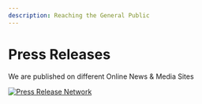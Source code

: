 ```yaml
---
description: Reaching the General Public
---
```


# Press Releases

We are published on different Online News & Media Sites

[![Press Release Network](http://www.newsreleasenetwork.com/images/logo.jpg)](http://www.newsreleasenetwork.com/news-pankuku---a-hyper-deflationary-reward-token-6144.html)

